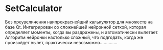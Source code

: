 # SetCalculator

Без преувеличения наипрекраснейший калькулятор для множеств на базе Qt. 
Интегрирован со сложнейшей нейронной сеткой, которая определяет моменты, когда вы раздражены, и автоматически вылетает.
Алгоритм нейронки настолько сложный, что подгодать, когда же произойдет вылет, практически невозможно..............
